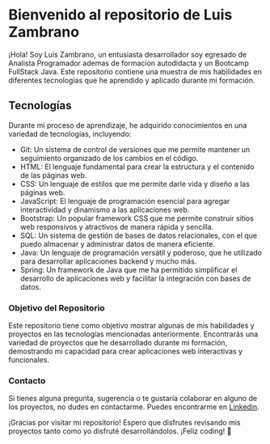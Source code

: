 # Bienvenido al repositorio de Luis Zambrano

¡Hola! Soy Luis Zambrano, un entusiasta desarrollador soy egresado de Analista Programador ademas de formacion autodidacta y un Bootcamp FullStack Java. Este repositorio contiene una muestra de mis habilidades en diferentes tecnologías que he aprendido y aplicado durante mi formación.

## Tecnologías
Durante mi proceso de aprendizaje, he adquirido conocimientos en una variedad de tecnologías, incluyendo:

- Git: Un sistema de control de versiones que me permite mantener un seguimiento organizado de los cambios en el código. 
- HTML: El lenguaje fundamental para crear la estructura y el contenido de las páginas web.
- CSS: Un lenguaje de estilos que me permite darle vida y diseño a las páginas web.
- JavaScript: El lenguaje de programación esencial para agregar interactividad y dinamismo a las aplicaciones web.
- Bootstrap: Un popular framework CSS que me permite construir sitios web responsivos y atractivos de manera rápida y sencilla.
- SQL: Un sistema de gestión de bases de datos relacionales, con el que puedo almacenar y administrar datos de manera eficiente.
- Java: Un lenguaje de programación versátil y poderoso, que he utilizado para desarrollar aplicaciones backend y mucho más.
- Spring: Un framework de Java que me ha permitido simplificar el desarrollo de aplicaciones web y facilitar la integración con bases de datos.

### Objetivo del Repositorio
Este repositorio tiene como objetivo mostrar algunas de mis habilidades y proyectos en las tecnologías mencionadas anteriormente. Encontrarás una variedad de proyectos que he desarrollado durante mi formación, demostrando mi capacidad para crear aplicaciones web interactivas y funcionales.

### Contacto
Si tienes alguna pregunta, sugerencia o te gustaría colaborar en alguno de los proyectos, no dudes en contactarme. Puedes encontrarme en [Linkedin](https://www.linkedin.com/in/luiszambranowork/).

¡Gracias por visitar mi repositorio! Espero que disfrutes revisando mis proyectos tanto como yo disfruté desarrollándolos. ¡Feliz coding! 🚀
